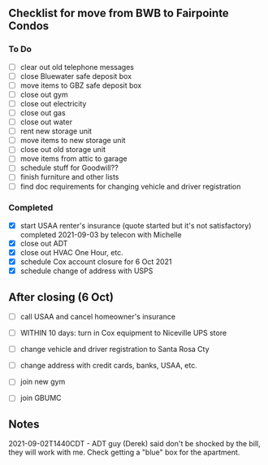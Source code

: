 ## Checklist for move from BWB to Fairpointe Condos

### To Do

- [ ] clear out old telephone messages
- [ ] close Bluewater safe deposit box
- [ ] move items to GBZ safe deposit box
- [ ] close out gym
- [ ] close out electricity
- [ ] close out gas
- [ ] close out water
- [ ] rent new storage unit
- [ ] move items to new storage unit
- [ ] close out old storage unit
- [ ] move items from attic to garage
- [ ] schedule stuff for Goodwill??
- [ ] finish furniture and other lists
- [ ] find doc requirements for changing vehicle and driver registration 

### Completed

- [x] start USAA renter's insurance (quote started but it's not satisfactory)
      completed 2021-09-03 by telecon with Michelle
- [x] close out ADT
- [x] close out HVAC One Hour, etc.
- [x] schedule Cox account closure for 6 Oct 2021
- [x] schedule change of address with USPS

## After closing (6 Oct)

- [ ] call USAA and cancel homeowner's insurance
- [ ] WITHIN 10 days: turn in Cox equipment to Niceville UPS store
- [ ] change vehicle and driver registration to Santa Rosa Cty
- [ ] change address with credit cards, banks, USAA, etc.
- [ ] join new gym
- [ ] join GBUMC


## Notes

2021-09-02T1440CDT - ADT guy (Derek) said don't be shocked by the bill, they will work with me.
                     Check getting a "blue" box for the apartment.
